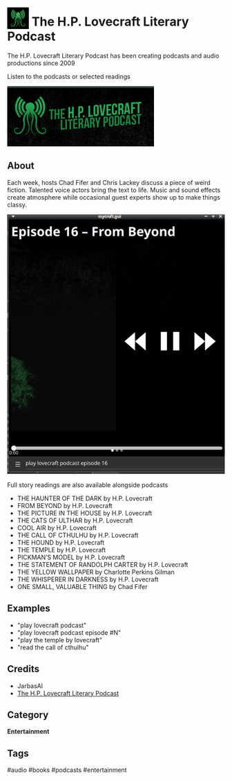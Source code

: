 # <img src='./res/icon/icon.png' card_color='#40DBB0' width='50' height='50' style='vertical-align:bottom'/> The H.P. Lovecraft Literary Podcast 

The H.P. Lovecraft Literary Podcast has been creating podcasts and audio productions since 2009

Listen to the podcasts or selected readings

![](./ui/logo.png)

## About 



Each week, hosts Chad Fifer and Chris Lackey discuss a piece of weird fiction.
Talented voice actors bring the text to life. 
Music and sound effects create atmosphere while occasional guest experts show up to make things classy.

![](./gui.gif)

Full story readings are also available alongside podcasts

- THE HAUNTER OF THE DARK by H.P. Lovecraft
- FROM BEYOND by H.P. Lovecraft
- THE PICTURE IN THE HOUSE by H.P. Lovecraft
- THE CATS OF ULTHAR by H.P. Lovecraft
- COOL AIR by H.P. Lovecraft
- THE CALL OF CTHULHU by H.P. Lovecraft
- THE HOUND by H.P. Lovecraft
- THE TEMPLE by H.P. Lovecraft
- PICKMAN’S MODEL by H.P. Lovecraft
- THE STATEMENT OF RANDOLPH CARTER by H.P. Lovecraft
- THE YELLOW WALLPAPER by Charlotte Perkins Gilman
- THE WHISPERER IN DARKNESS by H.P. Lovecraft
- ONE SMALL, VALUABLE THING by Chad Fifer

## Examples 

* "play lovecraft podcast"
* "play lovecraft podcast episode #N"
* "play the temple by lovecraft"
* "read the call of cthulhu"

## Credits 
- JarbasAl
- [The H.P. Lovecraft Literary Podcast](https://hppodcraft.com/)

## Category
**Entertainment**

## Tags
#audio 
#books
#podcasts
#entertainment